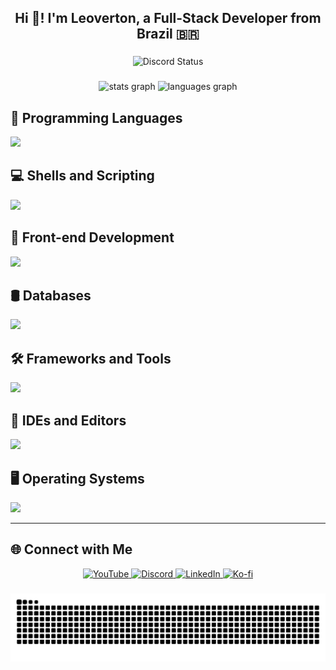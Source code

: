 <h2 align="center">Hi 👋! I'm Leoverton, a Full-Stack Developer from Brazil 🇧🇷</h2>

###

<div align="center">
  <img src="https://discord.c99.nl/widget/theme-4/850088365306937434.png" alt="Discord Status" />
</div>

###

<div align="center">
  <img src="https://github-readme-stats.vercel.app/api?username=TXG0Fk3&hide_title=false&hide_rank=false&show_icons=true&include_all_commits=true&count_private=true&disable_animations=false&card_width=420&theme=catppuccin_mocha&locale=en&hide_border=false" height="185" alt="stats graph"  />
  <img src="https://github-readme-stats.vercel.app/api/top-langs?username=TXG0Fk3&locale=en&hide_title=false&layout=compact&card_width=420&langs_count=8&theme=catppuccin_mocha&hide_border=false" height="185" alt="languages graph"  />
</div>

###

## 🧠 Programming Languages
<a href="https://skillicons.dev" align="left">
  <img src="https://skillicons.dev/icons?i=c,cpp,cs,python,rust,js,ts&theme=dark" />
</a>

## 💻 Shells and Scripting
<a href="https://skillicons.dev" align="left">
  <img src="https://skillicons.dev/icons?i=powershell,bash&theme=dark" />
</a>

## 🎨 Front-end Development
<a href="https://skillicons.dev" align="left">
  <img src="https://skillicons.dev/icons?i=css,html&theme=dark" />
</a>

## 🛢️ Databases
<a href="https://skillicons.dev" align="left">
  <img src="https://skillicons.dev/icons?i=mysql,sqlite,postgres&theme=dark" />
</a>

## 🛠️ Frameworks and Tools
<a href="https://skillicons.dev" align="left">
  <img src="https://skillicons.dev/icons?i=dotnet,flask,gtk,docker&theme=dark" />
</a>

## 🧰 IDEs and Editors
<a href="https://skillicons.dev" align="left">
  <img src="https://skillicons.dev/icons?i=visualstudio,vscode,neovim&theme=dark" />
</a>

## 🖥️ Operating Systems
<a href="https://skillicons.dev" align="left">
  <img src="https://skillicons.dev/icons?i=windows,arch,linux&theme=dark" />
</a>

---

## 🌐 Connect with Me
<div align="center">
  <a href="https://www.youtube.com/@txg0fk3" target="_blank">
    <img src="https://img.shields.io/static/v1?message=YouTube&logo=youtube&label=&color=FF0000&logoColor=white&style=flat" height="30" width="110" alt="YouTube" />
  </a>
  <a href="https://discord.com/users/txg0fk3" target="_blank">
    <img src="https://img.shields.io/static/v1?message=Discord&logo=discord&label=&color=7289DA&logoColor=white&style=flat" height="30" width="110" alt="Discord" />
  </a>
  <a href="https://www.linkedin.com/in/leoverton-barros-xavier-565111307/" target="_blank">
    <img src="https://img.shields.io/static/v1?message=LinkedIn&logo=linkedin&label=&color=0077B5&logoColor=white&style=flat" height="30" width="90" alt="LinkedIn" />
  </a>
  <a href="https://ko-fi.com/txg0fk3" target="_blank">
    <img src="https://img.shields.io/static/v1?message=Ko-fi&logo=ko-fi&label=&color=F16061&logoColor=white&style=flat" height="30" width="90" alt="Ko-fi" />
  </a>
</div>

###

<div align="center">
  <img src="https://raw.githubusercontent.com/TXG0Fk3/TXG0Fk3/output/snake.svg" alt="Snake animation" />
</div>
